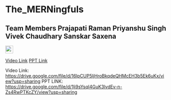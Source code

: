 <h1> The_MERNingfuls </h1>

<h2>
Team Members
Prajapati Raman
Priyanshu Singh
Vivek Chaudhary
Sanskar Saxena
</h2>
<a href="https://hack36.com"> <img src="https://i.postimg.cc/RFFWF4vg/built-at-hack.jpg" height=24px> </a>

<a href="https://drive.google.com/file/d/16lpCUP5ljHroBkqdeQHMcEH3b5Ek6uKx/view?usp=sharing">Video Link<a/>
<a href="https://drive.google.com/file/d/1lj9sYsqI4GuK3lvdEv-n-Zs4RwPTKcZY/view?usp=sharing">PPT Link<a/>

Video Link:
https://drive.google.com/file/d/16lpCUP5ljHroBkqdeQHMcEH3b5Ek6uKx/view?usp=sharing
PPT LINK:
https://drive.google.com/file/d/1lj9sYsqI4GuK3lvdEv-n-Zs4RwPTKcZY/view?usp=sharing
